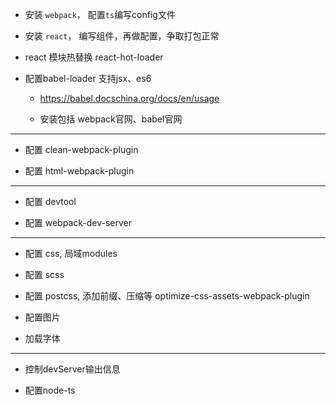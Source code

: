 * 安装 `webpack`， 配置`ts`编写config文件

* 安装 `react`， 编写组件，再做配置，争取打包正常

* react 模块热替换  react-hot-loader

* 配置babel-loader 支持jsx、es6

    * https://babel.docschina.org/docs/en/usage

    * 安装包括 webpack官网、babel官网

***

* 配置 clean-webpack-plugin

* 配置 html-webpack-plugin

***

* 配置 devtool

* 配置 webpack-dev-server

***

* 配置 css, 局域modules

* 配置 scss

* 配置 postcss, 添加前缀、压缩等  optimize-css-assets-webpack-plugin

* 配置图片

* 加载字体


*** 

* 控制devServer输出信息

* 配置node-ts


